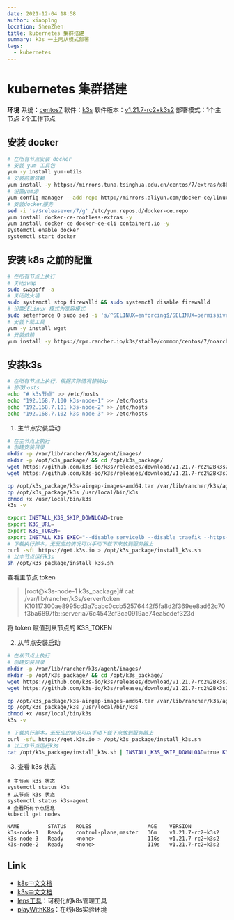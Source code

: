 ```yaml
---
date: 2021-12-04 18:58
author: xiaop1ng
location: ShenZhen
title: kubernetes 集群搭建
summary: k3s 一主两从模式部署
tags:
  - kubernetes
---
```


# kubernetes 集群搭建

**环境**
系统：[centos7](http://isoredirect.centos.org/centos/7/isos/x86_64/)
软件：[k3s](https://k3s.io/) 
软件版本：[v1.21.7-rc2+k3s2](https://github.com/k3s-io/k3s/releases/tag/v1.21.7-rc2%2Bk3s2)
部署模式：1个主节点 2个工作节点

## 安装 docker

```sh
# 在所有节点安装 docker
# 安装 yum 工具包
yum -y install yum-utils
# 安装前置依赖
yum install -y https://mirrors.tuna.tsinghua.edu.cn/centos/7/extras/x86_64/Packages/slirp4netns-0.4.3-4.el7_8.x86_64.rpm yum install -y https://mirrors.tuna.tsinghua.edu.cn/centos/7/extras/x86_64/Packages/fuse-overlayfs-0.7.2-6.el7_8.x86_64.rpm
# 设置yum源
yum-config-manager --add-repo http://mirrors.aliyun.com/docker-ce/linux/centos/docker-ce.repo
# 安装docker服务
sed -i 's/$releasever/7/g' /etc/yum.repos.d/docker-ce.repo 
yum install docker-ce-rootless-extras -y 
yum install docker-ce docker-ce-cli containerd.io -y
systemctl enable docker
systemctl start docker
```

## 安装 k8s 之前的配置

```sh
# 在所有节点上执行
# 关闭swap
sudo swapoff -a
# 关闭防火墙
sudo systemctl stop firewalld && sudo systemctl disable firewalld
# 设置SELinux 模式为宽容模式
sudo setenforce 0 sudo sed -i 's/^SELINUX=enforcing$/SELINUX=permissive/' /etc/selinux/config
# 安装下载工具
yum -y install wget
# 安装依赖
yum install -y https://rpm.rancher.io/k3s/stable/common/centos/7/noarch/k3s-selinux-0.4-1.el7.noarch.rpm
```

## 安装k3s

```sh
# 在所有节点上执行，根据实际情况替换ip
# 修改hosts
echo "# k3s节点" >> /etc/hosts
echo "192.168.7.100 k3s-node-1" >> /etc/hosts
echo "192.168.7.101 k3s-node-2" >> /etc/hosts
echo "192.168.7.102 k3s-node-3" >> /etc/hosts
```

1. 主节点安装启动

```sh
# 在主节点上执行
# 创建安装目录
mkdir -p /var/lib/rancher/k3s/agent/images/
mkdir -p /opt/k3s_package/ && cd /opt/k3s_package/
wget https://github.com/k3s-io/k3s/releases/download/v1.21.7-rc2%2Bk3s2/k3s-airgap-images-amd64.tar
wget https://github.com/k3s-io/k3s/releases/download/v1.21.7-rc2%2Bk3s2/k3s

cp /opt/k3s_package/k3s-airgap-images-amd64.tar /var/lib/rancher/k3s/agent/images/ 
cp /opt/k3s_package/k3s /usr/local/bin/k3s
chmod +x /usr/local/bin/k3s
k3s -v

export INSTALL_K3S_SKIP_DOWNLOAD=true 
export K3S_URL= 
export K3S_TOKEN= 
export INSTALL_K3S_EXEC="--disable servicelb --disable traefik --https-listen-port 10443 --docker"
# 下载执行脚本，无反应的情况可以手动下载下来放到服务器上
curl -sfL https://get.k3s.io > /opt/k3s_package/install_k3s.sh
# 以主节点运行k3s
sh /opt/k3s_package/install_k3s.sh
```

查看主节点 token
> [root@k3s-node-1 k3s_package]# cat /var/lib/rancher/k3s/server/token
K10117300ae8995cd3a7cabc0ccb52576442f5fa8d2f369ee8ad62c70f3ba6897fb::server:a76c4542cf3ca0919ae74ea5cdef323d

将 token 赋值到从节点的 K3S_TOKEN

2. 从节点安装启动
```sh
# 在从节点上执行
# 创建安装目录
mkdir -p /var/lib/rancher/k3s/agent/images/
mkdir -p /opt/k3s_package/ && cd /opt/k3s_package/
wget https://github.com/k3s-io/k3s/releases/download/v1.21.7-rc2%2Bk3s2/k3s-airgap-images-amd64.tar
wget https://github.com/k3s-io/k3s/releases/download/v1.21.7-rc2%2Bk3s2/k3s

cp /opt/k3s_package/k3s-airgap-images-amd64.tar /var/lib/rancher/k3s/agent/images/ 
cp /opt/k3s_package/k3s /usr/local/bin/k3s
chmod +x /usr/local/bin/k3s
k3s -v

# 下载执行脚本，无反应的情况可以手动下载下来放到服务器上
curl -sfL https://get.k3s.io > /opt/k3s_package/install_k3s.sh
# 以工作节点运行k3s
cat /opt/k3s_package/install_k3s.sh | INSTALL_K3S_SKIP_DOWNLOAD=true K3S_URL=https://k3s-node-1:10443 K3S_TOKEN=K10117300ae8995cd3a7cabc0ccb52576442f5fa8d2f369ee8ad62c70f3ba6897fb::server:a76c4542cf3ca0919ae74ea5cdef323d sh -
```

3. 查看 k3s 状态
```
# 主节点 k3s 状态
systemctl status k3s
# 从节点 k3s 状态
systemctl status k3s-agent
# 查看所有节点信息
kubectl get nodes

NAME         STATUS   ROLES                  AGE    VERSION
k3s-node-1   Ready    control-plane,master   36m    v1.21.7-rc2+k3s2
k3s-node-3   Ready    <none>                 116s   v1.21.7-rc2+k3s2
k3s-node-2   Ready    <none>                 119s   v1.21.7-rc2+k3s2
```

## Link

- [k8s中文文档](https://kubernetes.io/zh-cn/docs/home/)
- [k3s中文文档](https://docs.rancher.cn/docs/k3s/_index)
- [lens工具](https://k8slens.dev/)：可视化的k8s管理工具
- [playWithK8s](https://labs.play-with-k8s.com/)：在线k8s实验环境
